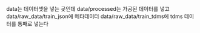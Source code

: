 data는 데이터셋을 넣는 곳인데
data/processed는 가공된 데이터를 넣고
data/raw_data/train_json에 메타데이터
data/raw_data/train_tdms에 tdms 데이터를 통째로 넣는다